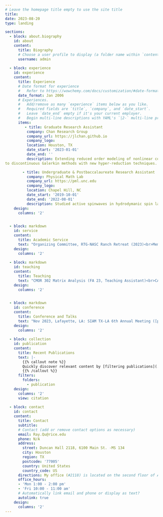 ```yaml
---
# Leave the homepage title empty to use the site title
title:
date: 2023-08-20
type: landing

sections:
  - block: about.biography
    id: about
    content:
      title: Biography
      # Choose a user profile to display (a folder name within `content/authors/`)
      username: admin
 
  - block: experience
    id: experience
    content:
      title: Experience
      # Date format for experience
      #   Refer to https://wowchemy.com/docs/customization/#date-format
      date_format: Jan 2006
      # Experiences.
      #   Add/remove as many `experience` items below as you like.
      #   Required fields are `title`, `company`, and `date_start`.
      #   Leave `date_end` empty if it's your current employer.
      #   Begin multi-line descriptions with YAML's `|2-` multi-line prefix.
      items:
         - title: Graduate Research Assistant
          company: Chan Research Group
          company_url: https://jlchan.github.io
          company_logo:
          location: Houston, TX
          date_start: '2023-01-01'
          date_end: ''
          description: Extending reduced order modeling of nonlinear conservations laws from finite volume methods
to discontinuous Galerkin methods with new hyper-reduction techniques.

        - title: Undergraduate & Postbaccalaureate Research Assistant
          company: Physical Math Lab
          company_url: https://pml.unc.edu
          company_logo:
          location: Chapel Hill, NC
          date_start: '2019-10-01'
          date_end: '2022-08-01'
          description: Studied active spinwaves in hydrodymanic spin lattices (HSLs) with theoretical development and numerical experiments.
    design:
      columns: '2'

    
  - block: markdown
    id: service
    content:
      title: Academic Service
      text: "Organizing Committee, RTG-NASC Ranch Retreat (2023)<br>Member, [RTG in Numerical Mathematics & Scientific Computing (NASC)](https://rtg-nasc.rice.edu/) <br> 2023-2024, Rice CMOR Grad Seminar Chair<br>Talk Organizer for Group Meetings, Chan Research Group"
    design:  
      columns: '2'
    
  - block: markdown
    id: teaching
    content:
      title: Teaching
      text: "CMOR 302 Matrix Analysis (FA 23, Teaching Assistant)<br>CAAM 382 Stochastic Models (SP 23, Grader)<br>CAAM 378 Intro to OR and Optimization (FA 22, Grader)"
    design:  
      columns: '2'

   
  - block: markdown
    id: conference
    content:
      title: Conference and Talks
      text: "Nov 2023, Lafayette, LA: SIAM TX-LA 6th Annual Meeting ([poster](uploads/poster_DGROM.pdf))<br>Oct 2023, Houston, TX: RTG-NASC Annual Workshop ([poster](uploads/poster_DGROM.pdf))<br>Mar 2023, College Station, TX: Finite Element Rodeo<br>Nov 2022, Houston, TX: SIAM TX-LA 5th Annual Meeting"
    design:  
      columns: '2'
 
  - block: collection
    id: publication
    content:
      title: Recent Publications
      text: |-
        {{% callout note %}}
        Quickly discover relevant content by [filtering publications](./publication/).
        {{% /callout %}}
      filters:
        folders:
          - publication
    design:
      columns: '2'
      view: citation
 
  - block: contact
    id: contact
    content:
      title: Contact
      subtitle:
      # Contact (add or remove contact options as necessary)
      email: Ray.Qu@rice.edu
      phone: N/A
      address:
        street: Duncan Hall 2118, 6100 Main St. -MS 134
        city: Houston
        region: TX
        postcode: '77005'
        country: United States
        country_code: US
      directions: My office (#2118) is located on the second floor of Anne and Charles Duncan Hall.
      office_hours:
      - 'Mon 1:00 - 2:00 pm'
      - 'Fri 10:00 - 11:00 am'
      # Automatically link email and phone or display as text?
      autolink: true
    design:
      columns: '2'
---
```

